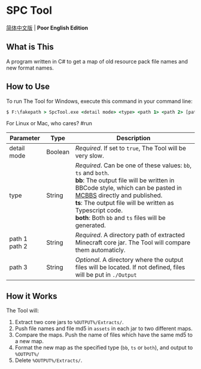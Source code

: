 # SPC Tool

[简体中文版](./README-zh.md) | **Poor English Edition**

## What is This

A program written in C# to get a map of old resource pack file names and new format names.

## How to Use

To run The Tool for Windows, execute this command in your command line:

```cmd
$ F:\fakepath > SpcTool.exe <detail mode> <type> <path 1> <path 2> [path 3]
```

For Linux or Mac, who cares? #run

<!-- Awful table -->

| Parameter          | Type   | Description                                                                                                                                                                                                                                                                                                                           |
| ------------------ | ------ | ------------------------------------------------------------------------------------------------------------------------------------------------------------------------------------------------------------------------------------------------------------------------------------------------------------------------------------- |
| detail mode               | Boolean | _Required_. If set to `true`, The Tool will be very slow. |
| type               | String | _Required_. Can be one of these values: `bb`, `ts` and `both`. <br> **bb**: The output file will be written in BBCode style, which can be pasted in [MCBBS](http://www.mcbbs.net) directly and published. <br> **ts**: The output file will be written as Typescript code. <br> **both**: Both `bb` and `ts` files will be generated. |
| path 1 <br> path 2 | String | _Required_. A directory path of extracted Minecraft core jar. The Tool will compare them automaticly.                                                                                                                                                                                                                                    |
| path 3             | String | _Optional_. A directory where the output files will be located. If not defined, files will be put in `./Output`                                                                                                                                                                                                                       |

## How it Works

The Tool will:

1.  Extract two core jars to `%OUTPUT%/Extracts/`.
1.  Push file names and file md5 in `assets` in each jar to two different maps.
1.  Compare the maps. Push the name of files which have the same md5 to a new map.
1.  Format the new map as the specified type (`bb`, `ts` or `both`), and output to `%OUTPUT%/`
1.  Delete `%OUTPUT%/Extracts/`.
